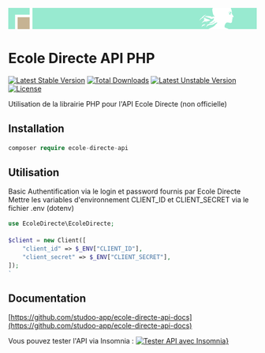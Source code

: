 ![separe](https://github.com/studoo-app/.github/blob/main/profile/studoo-banner-logo.png)
# Ecole Directe API PHP

[![Latest Stable Version](https://poser.pugx.org/studoo/ecole-directe-api/v)](//packagist.org/packages/studoo/ecole-directe-api) [![Total Downloads](https://poser.pugx.org/studoo/ecole-directe-api/downloads)](//packagist.org/packages/studoo/ecole-directe-api) [![Latest Unstable Version](https://poser.pugx.org/studoo/ecole-directe-api/v/unstable)](//packagist.org/packages/studoo/ecole-directe-api) [![License](https://poser.pugx.org/studoo/ecole-directe-api/license)](//packagist.org/packages/studoo/ecole-directe-api)

Utilisation de la librairie PHP pour l'API Ecole Directe (non officielle)

## Installation

```php
composer require ecole-directe-api
```

## Utilisation

Basic Authentification via le login et password fournis par Ecole Directe \
Mettre les variables d'environnement CLIENT_ID et CLIENT_SECRET via le fichier .env (dotenv)

```php
use EcoleDirecte\EcoleDirecte;

$client = new Client([
    "client_id" => $_ENV["CLIENT_ID"],
    "client_secret" => $_ENV["CLIENT_SECRET"],
]);
`
```

## Documentation

[https://github.com/studoo-app/ecole-directe-api-docs](https://github.com/studoo-app/ecole-directe-api-docs)

Vous pouvez tester l'API via Insomnia : 
[![Tester API avec Insomnia}](https://insomnia.rest/images/run.svg)](https://insomnia.rest/run/?label=Ecole%20Directe%20API&uri=https%3A%2F%2Fraw.githubusercontent.com%2Fstudoo-app%2Fapi-ecole-directe%2Fmain%2FInsomnia.json)
